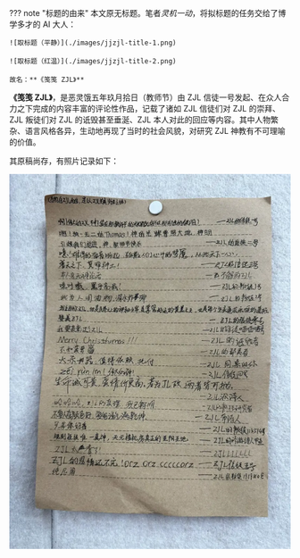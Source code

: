 ??? note "标题的由来"
    本文原无标题。笔者*灵机一动*，将拟标题的任务交给了博学多才的 AI 大人：

    ![取标题（平静）](./images/jjzjl-title-1.png)
    
    ![取标题（红温）](./images/jjzjl-title-2.png)
  
    故名：**《笺笺 ZJL》**

**《笺笺 ZJL》**，是恶灵饿五年玖月拾日（教师节）由 ZJL 信徒一号发起、在众人合力之下完成的内容丰富的评论性作品，记载了诸如 ZJL 信徒们对 ZJL 的崇拜、ZJL 叛徒们对 ZJL 的诋毁甚至垂涎、ZJL 本人对此的回应等内容。其中人物繁杂、语言风格各异，生动地再现了当时的社会风貌，对研究 ZJL 神教有不可理喻的价值。

其原稿尚存，有照片记录如下：

![笺笺 zjl](./images/zjl1.webp)
